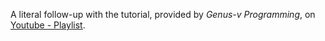 A literal follow-up with the tutorial, provided by <i>Genus-v Programming</i>, on [Youtube - Playlist](https://www.youtube.com/playlist?list=PLECOtlti4Psqw1qRaN4R9sWSQWvqfJU_V).
